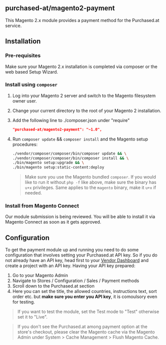 ## purchased-at/magento2-payment

This Magento 2.x module provides a payment method for the Purchased.at service.

## Installation

### Pre-requisites
Make sure your Magento 2.x installation is completed via composer or the web based Setup Wizard. 

### Install using `composer`

1. Log into your Magento 2 server and switch to the Magento filesystem owner user.
2. Change your current directory to the root of your Magento 2 installation.
3. Add the following line to ./composer.json under "require"

  	```json
  	"purchased-at/magento2-payment": "~1.0",
  	```

3. Run `composer update` && `composer install` and the Magento setup procedures:

  	```bash
  	./vendor/composer/composer/bin/composer update && \
  	./vendor/composer/composer/bin/composer install && \
  	./bin/magento setup:upgrade && \
  	./bin/magento setup:static-content:deploy
  	```
	> Make sure you use the Magento bundled `composer`. If you would like to run it without `php -f` like above, make sure the binary has `u+x` privileges. Same applies to the `magento` binary, make it `u+x` if needed.

### Install from Magento Connect
Our module submission is being reviewed. You will be able to install it via Magento Connect as soon as it gets approved.

## Configuration
To get the payment module up and running you need to do some configuration that involves setting your Purchased.at API key. So if you do not already have an API key, head first to your [Vendor Dashboard](https://vendor.purchased.at/) and create a project with an API key.
Having your API key prepared:
1. Go to your Magento Admin 
2. Navigate to Stores / Configuration / Sales / Payment methods 
3. Scroll down to the Purchased.at section 
4. Here you can set the title, the allowed countries, instructions text, sort order etc. but **make sure you enter you API key**, it is comoulsory even for testing. 

> If you want to test the module, set the Test mode to "Test" otherwise set it to "Live".


> If you don't see the Purchased.at among payment option at the store's checkout, please clear the Magento cache via the Magento Admin under System > Cache Management > Flush Magento Cache.